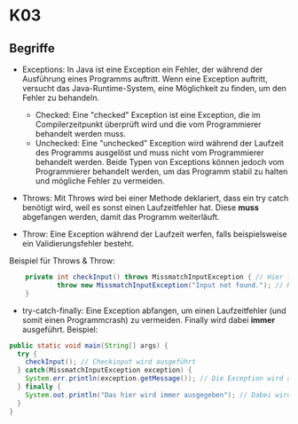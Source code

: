 # K03

## Begriffe

- Exceptions: In Java ist eine Exception ein Fehler, der während der Ausführung eines Programms auftritt. Wenn eine Exception auftritt, versucht das Java-Runtime-System, eine Möglichkeit zu finden, um den Fehler zu behandeln.
  - Checked: Eine "checked" Exception ist eine Exception, die im Compilerzeitpunkt überprüft wird und die vom Programmierer behandelt werden muss.
  - Unchecked: Eine "unchecked" Exception wird während der Laufzeit des Programms ausgelöst und muss nicht vom Programmierer behandelt werden. Beide Typen von Exceptions können jedoch vom Programmierer behandelt werden, um das Programm stabil zu halten und mögliche Fehler zu vermeiden.

- Throws: Mit Throws wird bei einer Methode deklariert, dass ein try catch benötigt wird, weil es sonst einen Laufzeitfehler hat. Diese **muss** abgefangen werden, damit das Programm weiterläuft.
- Throw: Eine Exception während der Laufzeit werfen, falls beispielsweise ein Validierungsfehler besteht.

Beispiel für Throws & Throw:

```Java
    private int checkInput() throws MissmatchInputException { // Hier findet "throws" statt
            throw new MissmatchInputException("Input not found."); // Hier wird eine Exception geworfen
    }
```

- try-catch-finally: Eine Exception abfangen, um einen Laufzeitfehler (und somit einen Programmcrash) zu vermeiden. Finally wird dabei **immer** ausgeführt.
Beispiel:

```Java
public static void main(String[] args) {
  try {
    checkInput(); // Checkinput wird ausgeführt
  } catch(MissmatchInputException exception) {
    System.err.println(exception.getMessage()); // Die Exception wird abgefangen
  } finally {
    System.out.println("Das hier wird immer ausgegeben"); // Dabei wird immer finally ausgeführt.
  }
}
```
